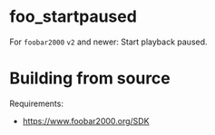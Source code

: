 # foo_startpaused
For `foobar2000` `v2` and newer: Start playback paused.

# Building from source
Requirements:
* https://www.foobar2000.org/SDK
